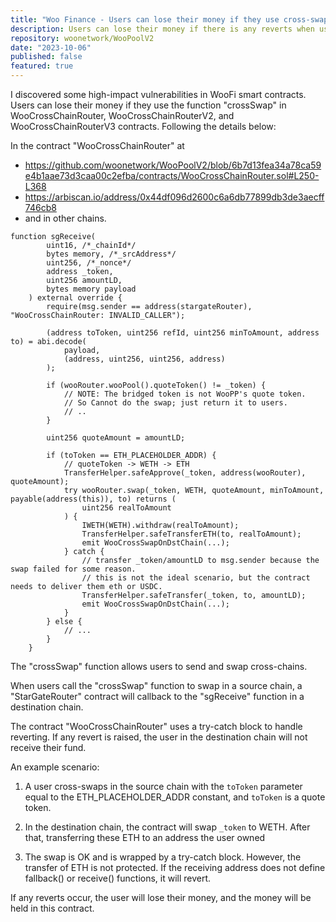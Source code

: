 ```yaml
---
title: "Woo Finance - Users can lose their money if they use cross-swap in some situations."
description: Users can lose their money if there is any reverts when use crossSwap in Woo Finance.
repository: woonetwork/WooPoolV2
date: "2023-10-06"
published: false
featured: true
---
```


I discovered some high-impact vulnerabilities in WooFi smart contracts. 
Users can lose their money if they use the function "crossSwap" in WooCrossChainRouter, WooCrossChainRouterV2, and WooCrossChainRouterV3 contracts. 
Following the details below:

In the contract "WooCrossChainRouter" at

- https://github.com/woonetwork/WooPoolV2/blob/6b7d13fea34a78ca59e4b1aae73d3caa00c2efba/contracts/WooCrossChainRouter.sol#L250-L368
- https://arbiscan.io/address/0x44df096d2600c6a6db77899db3de3aecff746cb8
- and in other chains.

```solidity
function sgReceive(
        uint16, /*_chainId*/
        bytes memory, /*_srcAddress*/
        uint256, /*_nonce*/
        address _token,
        uint256 amountLD,
        bytes memory payload
    ) external override {
        require(msg.sender == address(stargateRouter), "WooCrossChainRouter: INVALID_CALLER");

        (address toToken, uint256 refId, uint256 minToAmount, address to) = abi.decode(
            payload,
            (address, uint256, uint256, address)
        );

        if (wooRouter.wooPool().quoteToken() != _token) {
            // NOTE: The bridged token is not WooPP's quote token.
            // So Cannot do the swap; just return it to users.
            // ..
        }

        uint256 quoteAmount = amountLD;

        if (toToken == ETH_PLACEHOLDER_ADDR) {
            // quoteToken -> WETH -> ETH
            TransferHelper.safeApprove(_token, address(wooRouter), quoteAmount);
            try wooRouter.swap(_token, WETH, quoteAmount, minToAmount, payable(address(this)), to) returns (
                uint256 realToAmount
            ) {
                IWETH(WETH).withdraw(realToAmount);
                TransferHelper.safeTransferETH(to, realToAmount);
                emit WooCrossSwapOnDstChain(...);
            } catch {
                // transfer _token/amountLD to msg.sender because the swap failed for some reason.
                // this is not the ideal scenario, but the contract needs to deliver them eth or USDC.
                TransferHelper.safeTransfer(_token, to, amountLD);
                emit WooCrossSwapOnDstChain(...);
            }
        } else {
            // ...
        }
    }
```

The "crossSwap" function allows users to send and swap cross-chains.

When users call the "crossSwap" function to swap in a source chain, a "StarGateRouter" contract will callback to the "sgReceive" function in a destination chain.

The contract "WooCrossChainRouter" uses a try-catch block to handle reverting. If any revert is raised, the user in the destination chain will not receive their fund.

An example scenario:

1. A user cross-swaps in the source chain with the `toToken` parameter equal to the ETH_PLACEHOLDER_ADDR constant, and `toToken` is a quote token.

2. In the destination chain, the contract will swap `_token` to WETH. After that, transferring these ETH to an address the user owned

3. The swap is OK and is wrapped by a try-catch block. However, the transfer of ETH is not protected. If the receiving address does not define fallback() or receive() functions, it will revert.

If any reverts occur, the user will lose their money, and the money will be held in this contract.

